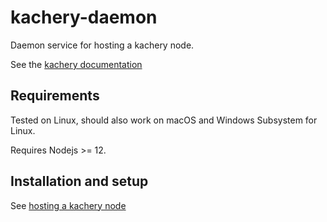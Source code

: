 # kachery-daemon

Daemon service for hosting a kachery node.

See the [kachery documentation](https://github.com/kacheryhub/kachery-doc/blob/main/README.md)

## Requirements

Tested on Linux, should also work on macOS and Windows Subsystem for Linux.

Requires Nodejs >= 12.

## Installation and setup

See [hosting a kachery node](https://github.com/kacheryhub/kachery-doc/blob/main/doc/hostKacheryNode.md)